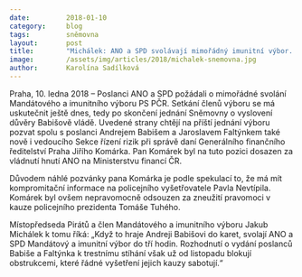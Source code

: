 ```yaml
---
date:         2018-01-10
category:     blog
tags:         sněmovna
layout:       post
title:        "Michálek: ANO a SPD svolávají mimořádný imunitní výbor. Chtějí dále obstruovat vydání poslanců Babiše a Faltýnka"
image:        /assets/img/articles/2018/michalek-snemovna.jpg
author:       Karolína Sadílková
---
```


Praha, 10. ledna 2018 – Poslanci ANO a SPD požádali o mimořádné svolání Mandátového a imunitního výboru PS PČR. Setkání členů výboru se má uskutečnit ještě dnes, tedy po skončení jednání Sněmovny o vyslovení důvěry Babišově vládě. Uvedené strany chtějí na příští jednání výboru pozvat spolu s poslanci Andrejem Babišem a Jaroslavem Faltýnkem také nově i vedoucího Sekce řízení rizik při správě daní Generálního finančního ředitelství Praha Jiřího Komárka. Pan Komárek byl na tuto pozici dosazen za vládnutí hnutí ANO na Ministerstvu financí ČR.

Důvodem náhlé pozvánky pana Komárka je podle spekulací to, že má mít kompromitační informace na policejního vyšetřovatele Pavla Nevtípila. Komárek byl ovšem nepravomocně odsouzen za zneužití pravomoci v kauze policejního prezidenta Tomáše Tuhého.

Místopředseda Pirátů a člen Mandátového a imunitního výboru Jakub Michálek k tomu říká: „Když to hraje Andreji Babišovi do karet, svolají ANO a SPD Mandátový a imunitní výbor do tří hodin. Rozhodnutí o vydání poslanců Babiše a Faltýnka k trestnímu stíhání však už od listopadu blokují obstrukcemi, které řádné vyšetření jejich kauzy sabotují.“ 

